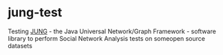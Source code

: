 # jung-test #

Testing [JUNG](http://jung.sourceforge.net/) - the Java Universal Network/Graph Framework - software library to perform Social Network Analysis tests on someopen source datasets
